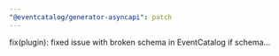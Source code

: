 ```yaml
---
"@eventcatalog/generator-asyncapi": patch
---
```


fix(plugin): fixed issue with broken schema in EventCatalog if schema…
